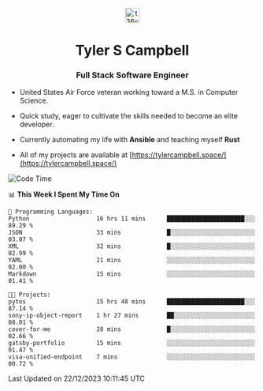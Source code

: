 <p align="center">
<a href="https://www.linkedin.com/in/t36campbell" target="blank"><img align="center" src="https://ik.imagekit.io/t36campbell/Portfolio/linkedin.png.original_m8bbGgPh6.png" alt="t36campbell" height="30" width="30" /></a>
</p>
<h1 align="center">Tyler S Campbell</h1>
<h3 align="center">Full Stack Software Engineer</h3>

* United States Air Force veteran working toward a M.S. in Computer Science.

* Quick study, eager to cultivate the skills needed to become an elite developer.

* Currently automating my life with **Ansible** and teaching myself **Rust**

* All of my projects are available at [https://tylercampbell.space/](https://tylercampbell.space/)

<!--START_SECTION:waka-->
![Code Time](http://img.shields.io/badge/Code%20Time-3%2C059%20hrs%2011%20mins-blue)

📊 **This Week I Spent My Time On** 

```text
💬 Programming Languages: 
Python                   16 hrs 11 mins      ██████████████████████░░░   89.29 % 
JSON                     33 mins             █░░░░░░░░░░░░░░░░░░░░░░░░   03.07 % 
XML                      32 mins             █░░░░░░░░░░░░░░░░░░░░░░░░   02.99 % 
YAML                     21 mins             ░░░░░░░░░░░░░░░░░░░░░░░░░   02.00 % 
Markdown                 15 mins             ░░░░░░░░░░░░░░░░░░░░░░░░░   01.41 % 

🐱‍💻 Projects: 
pytos                    15 hrs 48 mins      ██████████████████████░░░   87.14 % 
sony-ip-object-report    1 hr 27 mins        ██░░░░░░░░░░░░░░░░░░░░░░░   08.01 % 
cover-for-me             28 mins             █░░░░░░░░░░░░░░░░░░░░░░░░   02.66 % 
gatsby-portfolio         15 mins             ░░░░░░░░░░░░░░░░░░░░░░░░░   01.47 % 
visa-unified-endpoint    7 mins              ░░░░░░░░░░░░░░░░░░░░░░░░░   00.72 % 
```


 Last Updated on 22/12/2023 10:11:45 UTC
<!--END_SECTION:waka-->
